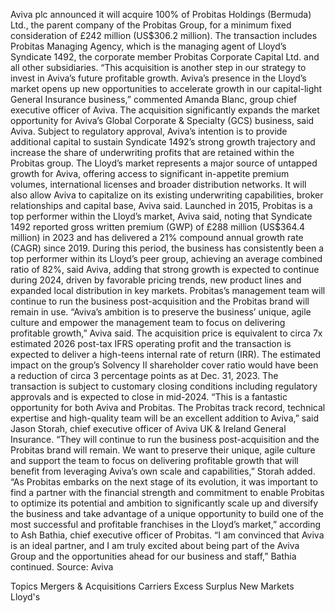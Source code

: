 Aviva plc announced it will acquire 100% of Probitas Holdings (Bermuda) Ltd., the parent company of the Probitas Group, for a minimum fixed consideration of £242 million (US$306.2 million).
The transaction includes Probitas Managing Agency, which is the managing agent of Lloyd’s Syndicate 1492, the corporate member Probitas Corporate Capital Ltd. and all other subsidiaries.
“This acquisition is another step in our strategy to invest in Aviva’s future profitable growth. Aviva’s presence in the Lloyd’s market opens up new opportunities to accelerate growth in our capital-light General Insurance business,” commented Amanda Blanc, group chief executive officer of Aviva.
The acquisition significantly expands the market opportunity for Aviva’s Global Corporate & Specialty (GCS) business, said Aviva.
Subject to regulatory approval, Aviva’s intention is to provide additional capital to sustain Syndicate 1492’s strong growth trajectory and increase the share of underwriting profits that are retained within the Probitas group.
The Lloyd’s market represents a major source of untapped growth for Aviva, offering access to significant in-appetite premium volumes, international licenses and broader distribution networks. It will also allow Aviva to capitalize on its existing underwriting capabilities, broker relationships and capital base, Aviva said.
Launched in 2015, Probitas is a top performer within the Lloyd’s market, Aviva said, noting that Syndicate 1492 reported gross written premium (GWP) of £288 million (US$364.4 million) in 2023 and has delivered a 21% compound annual growth rate (CAGR) since 2019.
During this period, the business has consistently been a top performer within its Lloyd’s peer group, achieving an average combined ratio of 82%, said Aviva, adding that strong growth is expected to continue during 2024, driven by favorable pricing trends, new product lines and expanded local distribution in key markets.
Probitas’s management team will continue to run the business post-acquisition and the Probitas brand will remain in use. “Aviva’s ambition is to preserve the business’ unique, agile culture and empower the management team to focus on delivering profitable growth,” Aviva said.
The acquisition price is equivalent to circa 7x estimated 2026 post-tax IFRS operating profit and the transaction is expected to deliver a high-teens internal rate of return (IRR). The estimated impact on the group’s Solvency II shareholder cover ratio would have been a reduction of circa 3 percentage points as at Dec. 31, 2023.
The transaction is subject to customary closing conditions including regulatory approvals and is expected to close in mid-2024.
“This is a fantastic opportunity for both Aviva and Probitas. The Probitas track record, technical expertise and high-quality team will be an excellent addition to Aviva,” said Jason Storah, chief executive officer of Aviva UK & Ireland General Insurance.
“They will continue to run the business post-acquisition and the Probitas brand will remain. We want to preserve their unique, agile culture and support the team to focus on delivering profitable growth that will benefit from leveraging Aviva’s own scale and capabilities,” Storah added.
“As Probitas embarks on the next stage of its evolution, it was important to find a partner with the financial strength and commitment to enable Probitas to optimize its potential and ambition to significantly scale up and diversify the business and take advantage of a unique opportunity to build one of the most successful and profitable franchises in the Lloyd’s market,” according to Ash Bathia, chief executive officer of Probitas.
“I am convinced that Aviva is an ideal partner, and I am truly excited about being part of the Aviva Group and the opportunities ahead for our business and staff,” Bathia continued.
Source: Aviva

Topics
Mergers & Acquisitions
Carriers
Excess Surplus
New Markets
Lloyd's
